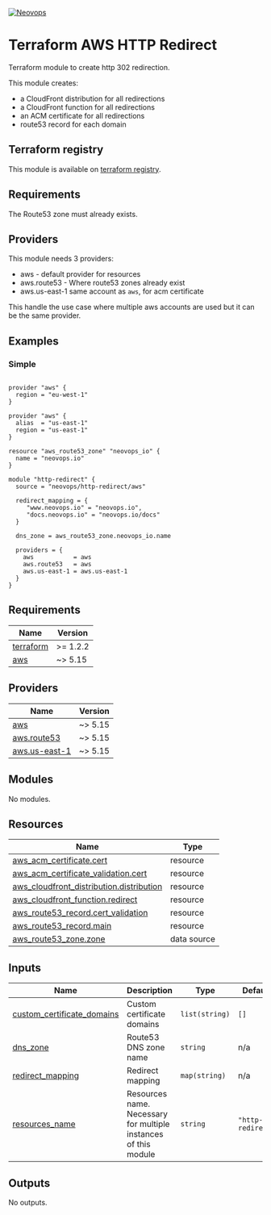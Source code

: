 [![Neovops](https://neovops.io/images/logos/neovops.svg)](https://neovops.io)

# Terraform AWS HTTP Redirect

Terraform module to create http 302 redirection.

This module creates:
 * a CloudFront distribution for all redirections
 * a CloudFront function for all redirections
 * an ACM certificate for all redirections
 * route53 record for each domain

## Terraform registry

This module is available on
[terraform registry](https://registry.terraform.io/modules/neovops/http-redirect/aws/latest).

## Requirements

The Route53 zone must already exists.

## Providers

This module needs 3 providers:
 * aws - default provider for resources
 * aws.route53 - Where route53 zones already exist
 * aws.us-east-1 same account as `aws`, for acm certificate

 This handle the use case where multiple aws accounts are used but it can be
 the same provider.

## Examples

### Simple

```hcl

provider "aws" {
  region = "eu-west-1"
}

provider "aws" {
  alias  = "us-east-1"
  region = "us-east-1"
}

resource "aws_route53_zone" "neovops_io" {
  name = "neovops.io"
}

module "http-redirect" {
  source = "neovops/http-redirect/aws"

  redirect_mapping = {
     "www.neovops.io" = "neovops.io",
     "docs.neovops.io" = "neovops.io/docs"
  }

  dns_zone = aws_route53_zone.neovops_io.name

  providers = {
    aws           = aws
    aws.route53   = aws
    aws.us-east-1 = aws.us-east-1
  }
}
```

## Requirements

| Name | Version |
|------|---------|
| <a name="requirement_terraform"></a> [terraform](#requirement\_terraform) | >= 1.2.2 |
| <a name="requirement_aws"></a> [aws](#requirement\_aws) | ~> 5.15 |

## Providers

| Name | Version |
|------|---------|
| <a name="provider_aws"></a> [aws](#provider\_aws) | ~> 5.15 |
| <a name="provider_aws.route53"></a> [aws.route53](#provider\_aws.route53) | ~> 5.15 |
| <a name="provider_aws.us-east-1"></a> [aws.us-east-1](#provider\_aws.us-east-1) | ~> 5.15 |

## Modules

No modules.

## Resources

| Name | Type |
|------|------|
| [aws_acm_certificate.cert](https://registry.terraform.io/providers/hashicorp/aws/latest/docs/resources/acm_certificate) | resource |
| [aws_acm_certificate_validation.cert](https://registry.terraform.io/providers/hashicorp/aws/latest/docs/resources/acm_certificate_validation) | resource |
| [aws_cloudfront_distribution.distribution](https://registry.terraform.io/providers/hashicorp/aws/latest/docs/resources/cloudfront_distribution) | resource |
| [aws_cloudfront_function.redirect](https://registry.terraform.io/providers/hashicorp/aws/latest/docs/resources/cloudfront_function) | resource |
| [aws_route53_record.cert_validation](https://registry.terraform.io/providers/hashicorp/aws/latest/docs/resources/route53_record) | resource |
| [aws_route53_record.main](https://registry.terraform.io/providers/hashicorp/aws/latest/docs/resources/route53_record) | resource |
| [aws_route53_zone.zone](https://registry.terraform.io/providers/hashicorp/aws/latest/docs/data-sources/route53_zone) | data source |

## Inputs

| Name | Description | Type | Default | Required |
|------|-------------|------|---------|:--------:|
| <a name="input_custom_certificate_domains"></a> [custom\_certificate\_domains](#input\_custom\_certificate\_domains) | Custom certificate domains | `list(string)` | `[]` | no |
| <a name="input_dns_zone"></a> [dns\_zone](#input\_dns\_zone) | Route53 DNS zone name | `string` | n/a | yes |
| <a name="input_redirect_mapping"></a> [redirect\_mapping](#input\_redirect\_mapping) | Redirect mapping | `map(string)` | n/a | yes |
| <a name="input_resources_name"></a> [resources\_name](#input\_resources\_name) | Resources name. Necessary for multiple instances of this module | `string` | `"http-redirect"` | no |

## Outputs

No outputs.

